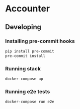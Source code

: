 # Accounter

## Developing

### Installing pre-commit hooks

```bash
pip install pre-commit
pre-commit install
```

### Running stack

```bash
docker-compose up
```

### Running e2e tests

```bash
docker-compose run e2e
```

